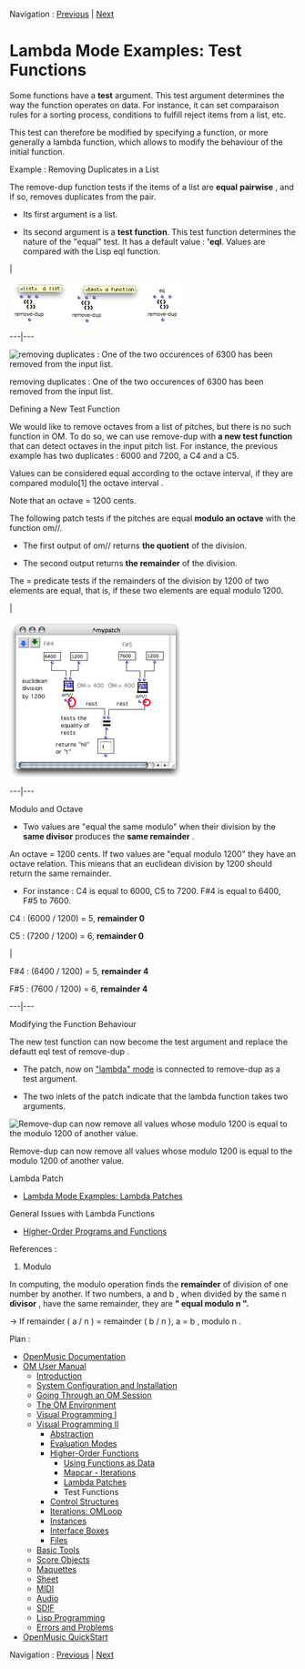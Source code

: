 Navigation : [Previous](LambdaPatch "page précédente\(Lambda
Patches\)") | [Next](Control "Next\(Control
Structures\)")


# Lambda Mode Examples: Test Functions

Some functions have a **test** argument. This test argument determines the way
the function operates on data. For instance, it can set comparaison rules for
a sorting process, conditions to fulfill reject items from a list, etc.

This test can therefore be modified by specifying a function, or more
generally a lambda function, which allows to modify the behaviour of the
initial function.

Example : Removing Duplicates in a List

The remove-dup function tests if the items of a list are **equal**
**pairwise** , and if so, removes duplicates from the pair.

  * Its first argument is a list.

  * Its second argument is a **test function**. This test function determines the nature of the "equal" test. It has a default value : **'eql**. Values are compared with the Lisp  eql function. 

|

[![](../res/removedup-args_1.png)](../res/removedup-args.png "Cliquez pour
agrandir")  
  
---|---  
  
![removing duplicates : One of the two occurences of 6300 has been removed
from the input list.](../res/removedup.png)

removing duplicates : One of the two occurences of 6300 has been removed from
the input list.

Defining a New Test Function

We would like to remove octaves from a list of pitches, but there is no such
function in OM. To do so, we can use remove-dup with **a new test function**
that can detect octaves in the input pitch list. For instance, the previous
example has two duplicates : 6000 and 7200, a C4 and a C5.

Values can be considered equal according to the octave interval, if they are
compared modulo[1] the octave interval .

Note that an octave = 1200 cents.

The following patch tests if the pitches are equal **modulo an octave** with
the function om//.

  * The first output of om// returns **the quotient** of the division.

  * The second output returns **the remainder** of the division. 

The =  predicate tests if the remainders of the division by 1200 of two
elements are equal, that is, if these two elements are equal modulo 1200.

|

[![](../res/modulotest_1.png)](../res/modulotest.png "Cliquez pour agrandir")  
  
---|---  
  
Modulo and Octave

  * Two values are "equal the same modulo" when their division by the **same divisor** produces the **same remainder** . 

An octave = 1200 cents. If two values are "equal modulo 1200" they have an
octave relation. This mieans that an euclidean division by 1200 should return
the same remainder.

  * For instance : C4 is equal to 6000, C5 to 7200. F#4 is equal to 6400, F#5 to 7600.

C4 : (6000 / 1200) = 5, **remainder 0**

C5 : (7200 / 1200) = 6, **remainder 0**

|

F#4 : (6400 / 1200) = 5, **remainder 4**

F#5 : (7600 / 1200) = 6, **remainder 4**  
  
---|---  

Modifying the Function Behaviour

The new test function can now become the  test argument and replace the
defautt  eql test of  remove-dup .

  * The patch, now on ["lambda" mode](LambdaMode) is connected to remove-dup as a test argument.

  * The two inlets of the patch indicate that the lambda function takes two arguments.

![Remove-dup can now remove all values whose modulo 1200 is equal to the
modulo 1200 of another value.](../res/modulotest-lambda.png)

Remove-dup can now remove all values whose modulo 1200 is equal to the modulo
1200 of another value.

Lambda Patch

  * [Lambda Mode Examples: Lambda Patches](LambdaPatch)

General Issues with Lambda Functions

  * [Higher-Order Programs and Functions](HighOrder)

References :

  1. Modulo

In computing, the modulo operation finds the **remainder** of division of one
number by another. If two numbers,  a and  b , when divided by the same  n
**divisor** , have the same remainder, they are **" equal modulo  n ".**

-> If remainder ( a  /  n ) = remainder ( b /  n ),  a =  b , modulo  n . 

Plan :

  * [OpenMusic Documentation](OM-Documentation)
  * [OM User Manual](OM-User-Manual)
    * [Introduction](00-Sommaire)
    * [System Configuration and Installation](Installation)
    * [Going Through an OM Session](Goingthrough)
    * [The OM Environment](Environment)
    * [Visual Programming I](BasicVisualProgramming)
    * [Visual Programming II](AdvancedVisualProgramming)
      * [Abstraction](Abstraction)
      * [Evaluation Modes](EvalModes)
      * [Higher-Order Functions](HighOrder)
        * [Using Functions as Data](Funcall)
        * [Mapcar \- Iterations](Mapcar)
        * [Lambda Patches](LambdaPatch)
        * Test Functions
      * [Control Structures](Control)
      * [Iterations: OMLoop](OMLoop)
      * [Instances](Instances)
      * [Interface Boxes](InterfaceBoxes)
      * [Files](Files)
    * [Basic Tools](BasicObjects)
    * [Score Objects](ScoreObjects)
    * [Maquettes](Maquettes)
    * [Sheet](Sheet)
    * [MIDI](MIDI)
    * [Audio](Audio)
    * [SDIF](SDIF)
    * [Lisp Programming](Lisp)
    * [Errors and Problems](errors)
  * [OpenMusic QuickStart](QuickStart-Chapters)

Navigation : [Previous](LambdaPatch "page précédente\(Lambda
Patches\)") | [Next](Control "Next\(Control
Structures\)")

